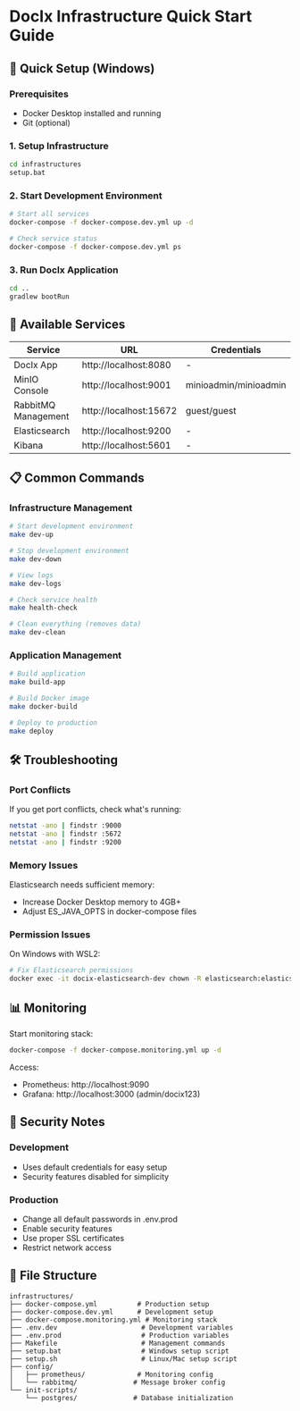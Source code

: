 # DocIx Infrastructure Quick Start Guide

## 🚀 Quick Setup (Windows)

### Prerequisites
- Docker Desktop installed and running
- Git (optional)

### 1. Setup Infrastructure
```bash
cd infrastructures
setup.bat
```

### 2. Start Development Environment
```bash
# Start all services
docker-compose -f docker-compose.dev.yml up -d

# Check service status
docker-compose -f docker-compose.dev.yml ps
```

### 3. Run DocIx Application
```bash
cd ..
gradlew bootRun
```

## 🔧 Available Services

| Service | URL | Credentials |
|---------|-----|-------------|
| DocIx App | http://localhost:8080 | - |
| MinIO Console | http://localhost:9001 | minioadmin/minioadmin |
| RabbitMQ Management | http://localhost:15672 | guest/guest |
| Elasticsearch | http://localhost:9200 | - |
| Kibana | http://localhost:5601 | - |

## 📋 Common Commands

### Infrastructure Management
```bash
# Start development environment
make dev-up

# Stop development environment
make dev-down

# View logs
make dev-logs

# Check service health
make health-check

# Clean everything (removes data)
make dev-clean
```

### Application Management
```bash
# Build application
make build-app

# Build Docker image
make docker-build

# Deploy to production
make deploy
```

## 🛠️ Troubleshooting

### Port Conflicts
If you get port conflicts, check what's running:
```bash
netstat -ano | findstr :9000
netstat -ano | findstr :5672
netstat -ano | findstr :9200
```

### Memory Issues
Elasticsearch needs sufficient memory:
- Increase Docker Desktop memory to 4GB+
- Adjust ES_JAVA_OPTS in docker-compose files

### Permission Issues
On Windows with WSL2:
```bash
# Fix Elasticsearch permissions
docker exec -it docix-elasticsearch-dev chown -R elasticsearch:elasticsearch /usr/share/elasticsearch/data
```

## 📊 Monitoring

Start monitoring stack:
```bash
docker-compose -f docker-compose.monitoring.yml up -d
```

Access:
- Prometheus: http://localhost:9090
- Grafana: http://localhost:3000 (admin/docix123)

## 🔐 Security Notes

### Development
- Uses default credentials for easy setup
- Security features disabled for simplicity

### Production
- Change all default passwords in .env.prod
- Enable security features
- Use proper SSL certificates
- Restrict network access

## 📁 File Structure
```
infrastructures/
├── docker-compose.yml          # Production setup
├── docker-compose.dev.yml      # Development setup
├── docker-compose.monitoring.yml # Monitoring stack
├── .env.dev                     # Development variables
├── .env.prod                    # Production variables
├── Makefile                     # Management commands
├── setup.bat                    # Windows setup script
├── setup.sh                     # Linux/Mac setup script
├── config/
│   ├── prometheus/             # Monitoring config
│   └── rabbitmq/              # Message broker config
└── init-scripts/
    └── postgres/              # Database initialization
```
